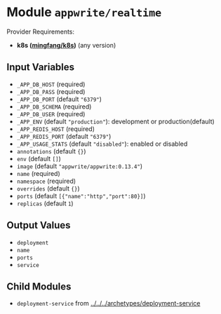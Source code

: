
# Module `appwrite/realtime`

Provider Requirements:
* **k8s ([mingfang/k8s](https://registry.terraform.io/providers/mingfang/k8s/latest))** (any version)

## Input Variables
* `_APP_DB_HOST` (required)
* `_APP_DB_PASS` (required)
* `_APP_DB_PORT` (default `"6379"`)
* `_APP_DB_SCHEMA` (required)
* `_APP_DB_USER` (required)
* `_APP_ENV` (default `"production"`): development or production(default)
* `_APP_REDIS_HOST` (required)
* `_APP_REDIS_PORT` (default `"6379"`)
* `_APP_USAGE_STATS` (default `"disabled"`): enabled or disabled
* `annotations` (default `{}`)
* `env` (default `[]`)
* `image` (default `"appwrite/appwrite:0.13.4"`)
* `name` (required)
* `namespace` (required)
* `overrides` (default `{}`)
* `ports` (default `[{"name":"http","port":80}]`)
* `replicas` (default `1`)

## Output Values
* `deployment`
* `name`
* `ports`
* `service`

## Child Modules
* `deployment-service` from [../../../archetypes/deployment-service](../../../archetypes/deployment-service)


